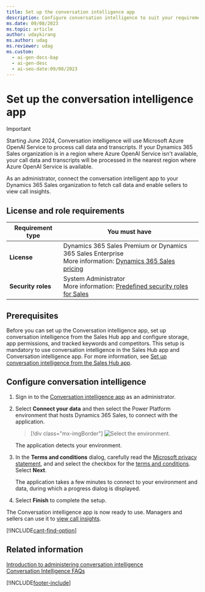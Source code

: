 ```yaml
---
title: Set up the conversation intelligence app
description: Configure conversation intelligence to suit your requirements by setting up storage, granting app permissions, and defining tracked keywords and competitors.
ms.date: 09/08/2023
ms.topic: article
author: udaykirang
ms.author: udag
ms.reviewer: udag
ms.custom:
  - ai-gen-docs-bap
  - ai-gen-desc
  - ai-seo-date:09/08/2023
---
```


# Set up the conversation intelligence app

> [!IMPORTANT]
> Starting June 2024, Conversation intelligence will use Microsoft Azure OpenAI Service to process call data and transcripts. If your Dynamics 365 Sales organization is in a region where Azure OpenAI Service isn't available, your call data and transcripts will be processed in the nearest region where Azure OpenAI Service is available.

As an administrator, connect the conversation intelligent app to your Dynamics 365 Sales organization to fetch call data and enable sellers to view call insights. 

## License and role requirements

| Requirement type | You must have |
|-----------------------|---------|
| **License** | Dynamics 365 Sales Premium or Dynamics 365 Sales Enterprise <br>More information: [Dynamics 365 Sales pricing](https://dynamics.microsoft.com/sales/pricing/) |
| **Security roles** | System Administrator <br>  More information: [Predefined security roles for Sales](security-roles-for-sales.md)|

## Prerequisites

Before you can set up the Conversation intelligence app, set up conversation intelligence from the Sales Hub app and configure storage, app permissions, and tracked keywords and competitors. This setup is mandatory to use conversation intelligence in the Sales Hub app and Conversation intelligence app. For more information, see [Set up conversation intelligence from the Sales Hub app](fre-setup-ci-sales-app.md).

## Configure conversation intelligence

1.	Sign in to the [Conversation intelligence app](https://sales.ai.dynamics.com/) as an administrator.  

3.	Select **Connect your data** and then select the Power Platform environment that hosts Dynamics 365 Sales, to connect with the application.  
    > [!div class="mx-imgBorder"]
    > ![Select the environment.](media/si-app-admin-connect-d365-organization.png "Select the environment")  
    
    The application detects your environment.  
5.	In the **Terms and conditions** dialog, carefully read the [Microsoft privacy statement](https://privacy.microsoft.com/privacystatement), and and select the checkbox for the [terms and conditions](https://www.microsoft.com/licensing/product-licensing/products). Select **Next**.
  
    The application takes a few minutes to connect to your environment and data, during which a progress dialog is displayed.

9.	Select **Finish** to complete the setup. 

The Conversation intelligence app is now ready to use. Managers and sellers can use it to [view call insights](view-and-understand-call-summary.md).

[!INCLUDE[cant-find-option](../includes/cant-find-option.md)] 

## Related information

[Introduction to administering conversation intelligence](intro-admin-guide-sales-insights.md#administer-conversation-intelligence)  
[Conversation Intelligence FAQs](faq-conversation-intelligence.md)

[!INCLUDE[footer-include](../includes/footer-banner.md)]
